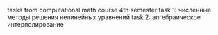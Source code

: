 tasks from computational math course
4th semester
task 1: численные методы решения нелинейных уравнений
task 2: алгебраическое интерполирование